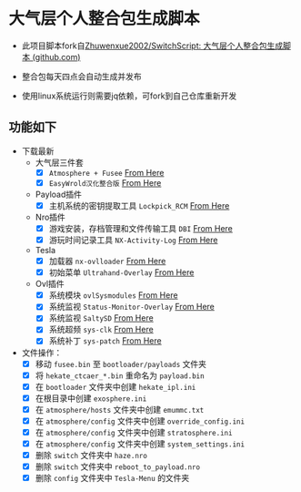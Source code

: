 # 大气层个人整合包生成脚本

- 此项目脚本fork自[Zhuwenxue2002/SwitchScript: 大气层个人整合包生成脚本 (github.com)](https://github.com/Zhuwenxue2002/SwitchScript)

- 整合包每天四点会自动生成并发布

- 使用linux系统运行则需要jq依赖，可fork到自己仓库重新开发

## 功能如下

- 下载最新
  - 大气层三件套
    - [x] `Atmosphere + Fusee` [From Here](https://github.com/Atmosphere-NX/Atmosphere/releases/latest)
    - [x] `EasyWrold汉化整合版` [From Here](https://github.com/easyworld/hekate/releases/latest)
  - Payload插件
    - [x] 主机系统的密钥提取工具 `Lockpick_RCM` [From Here](https://github.com/zdm65477730/Lockpick_RCMDecScots/releases/latest)
  - Nro插件
    - [x] 游戏安装，存档管理和文件传输工具 `DBI` [From Here](https://github.com/rashevskyv/dbi/releases/tag/658)
    - [x] 游玩时间记录工具 `NX-Activity-Log` [From Here](https://github.com/zdm65477730/NX-Activity-Log/releases/latest)
  - Tesla
    - [x] 加载器 `nx-ovlloader` [From Here](https://github.com/zdm65477730/nx-ovlloader/releases/latest)
    - [x] 初始菜单 `Ultrahand-Overlay` [From Here](https://github.com/zdm65477730/Ultrahand-Overlay/releases/latest)
  - Ovl插件
    - [x] 系统模块 `ovlSysmodules` [From Here](https://github.com/zdm65477730/ovl-sysmodules/releases/latest)
    - [x] 系统监视 `Status-Monitor-Overlay` [From Here](https://github.com/zdm65477730/Status-Monitor-Overlay/releases/latest)
    - [x] 系统监视 `SaltySD` [From Here](https://github.com/masagrator/SaltyNX/releases/latest)
    - [x] 系统超频  `sys-clk` [From Here](https://github.com/zdm65477730/sys-clk/releases/latest)
    - [x] 系统补丁 `sys-patch` [From Here](https://github.com/impeeza/sys-patch/releases/latest)
- 文件操作：
  - [x] 移动 `fusee.bin` 至 `bootloader/payloads` 文件夹
  - [x] 将 `hekate_ctcaer_*.bin` 重命名为 `payload.bin`
  - [x] 在 `bootloader` 文件夹中创建 `hekate_ipl.ini`
  - [x] 在根目录中创建 `exosphere.ini`
  - [x] 在 `atmosphere/hosts` 文件夹中创建 `emummc.txt`
  - [x] 在 `atmosphere/config` 文件夹中创建 `override_config.ini`
  - [x] 在 `atmosphere/config` 文件夹中创建 `stratosphere.ini`
  - [x] 在 `atmosphere/config` 文件夹中创建 `system_settings.ini`
  - [x] 删除 `switch` 文件夹中 `haze.nro`
  - [x] 删除 `switch` 文件夹中 `reboot_to_payload.nro`
  - [x] 删除 `config` 文件夹中 `Tesla-Menu` 的文件夹
